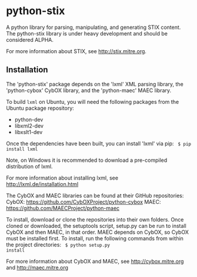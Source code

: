 # python-stix

A python library for parsing, manipulating, and generating STIX content. The python-stix library
is under heavy development and should be considered ALPHA.

For more information about STIX, see http://stix.mitre.org.


## Installation

The 'python-stix' package depends on the 'lxml' XML parsing library, the 
'python-cybox' CybOX library, and the 'python-maec' MAEC library.

To build `lxml` on Ubuntu, you will need the following packages from the
Ubuntu package repository:

* python-dev
* libxml2-dev
* libxslt1-dev

Once the dependencies have been built, you can install 'lxml' via pip:
<code>
$ pip install lxml
</code>

Note, on Windows it is recommended to download a pre-compiled distribution of lxml.

For more information about installing lxml, see
http://lxml.de/installation.html

The CybOX and MAEC libraries can be found at their GitHub repositories:
CybOX: https://github.com/CybOXProject/python-cybox
MAEC: https://github.com/MAECProject/python-maec

To install, download or clone the repositories into their own folders. Once cloned or downloaded,
the setuptools script, setup.py can be run to install CybOX and then MAEC, in that order. MAEC
depends on CybOX, so CybOX must be installed first. To install, run the following commands from
within the project directories:
<code>
$ python setup.py install
</code>

For more information about CybOX and MAEC, see http://cybox.mitre.org and http://maec.mitre.org 
